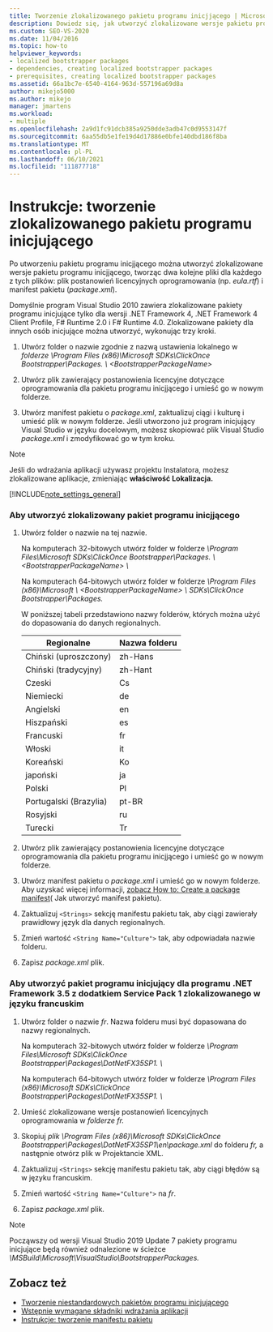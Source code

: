 ```yaml
---
title: Tworzenie zlokalizowanego pakietu programu inicjjącego | Microsoft Docs
description: Dowiedz się, jak utworzyć zlokalizowane wersje pakietu programu inicjjącego w clickOnce, tworząc dwa kolejne pliki dla każdego ustawienia lokalnego.
ms.custom: SEO-VS-2020
ms.date: 11/04/2016
ms.topic: how-to
helpviewer_keywords:
- localized bootstrapper packages
- dependencies, creating localized bootstrapper packages
- prerequisites, creating localized bootstrapper packages
ms.assetid: 66a1bc7e-6540-4164-963d-557196a69d8a
author: mikejo5000
ms.author: mikejo
manager: jmartens
ms.workload:
- multiple
ms.openlocfilehash: 2a9d1fc91dcb385a9250dde3adb47c0d9553147f
ms.sourcegitcommit: 6aa55db5e1fe19d4d17886e0bfe140dbd186f8ba
ms.translationtype: MT
ms.contentlocale: pl-PL
ms.lasthandoff: 06/10/2021
ms.locfileid: "111877718"
---
```

# <a name="how-to-create-a-localized-bootstrapper-package"></a>Instrukcje: tworzenie zlokalizowanego pakietu programu inicjującego
Po utworzeniu pakietu programu inicjjącego można utworzyć zlokalizowane wersje pakietu programu inicjjącego, tworząc dwa kolejne pliki dla każdego z tych plików: plik postanowień licencyjnych oprogramowania (np. *eula.rtf*) i manifest pakietu (*package.xml*).

 Domyślnie program Visual Studio 2010 zawiera zlokalizowane pakiety programu inicjujące tylko dla wersji .NET Framework 4, .NET Framework 4 Client Profile, F# Runtime 2.0 i F# Runtime 4.0. Zlokalizowane pakiety dla innych osób inicjujące można utworzyć, wykonując trzy kroki.

1. Utwórz folder o nazwie zgodnie z nazwą ustawienia lokalnego w *folderze \Program Files (x86)\Microsoft SDKs\ClickOnce Bootstrapper\Packages. \\ \<BootstrapperPackageName>*

2. Utwórz plik zawierający postanowienia licencyjne dotyczące oprogramowania dla pakietu programu inicjjącego i umieść go w nowym folderze.

3. Utwórz manifest pakietu o *package.xml*, zaktualizuj ciągi i kulturę i umieść plik w nowym folderze. Jeśli utworzono już program inicjujący Visual Studio w języku docelowym, możesz skopiować plik Visual Studio *package.xml* i zmodyfikować go w tym kroku.

> [!NOTE]
> Jeśli do wdrażania aplikacji używasz projektu Instalatora, możesz zlokalizowane aplikacje, zmieniając **właściwość Lokalizacja.**

 [!INCLUDE[note_settings_general](../data-tools/includes/note_settings_general_md.md)]

### <a name="to-create-a-localized-bootstrapper-package"></a>Aby utworzyć zlokalizowany pakiet programu inicjjącego

1. Utwórz folder o nazwie na tej nazwie.

     Na komputerach 32-bitowych utwórz folder w folderze *\Program Files\Microsoft SDKs\ClickOnce Bootstrapper\Packages. \\ \<BootstrapperPackageName> \\*

     Na komputerach 64-bitowych utwórz folder w folderze *\Program Files (x86)\Microsoft \\ \<BootstrapperPackageName> \\ SDKs\ClickOnce Bootstrapper\Packages.*

     W poniższej tabeli przedstawiono nazwy folderów, których można użyć do dopasowania do danych regionalnych.

    |Regionalne|Nazwa folderu|
    |------------|-----------------|
    |Chiński (uproszczony)|zh-Hans|
    |Chiński (tradycyjny)|zh-Hant|
    |Czeski|Cs|
    |Niemiecki|de|
    |Angielski|en|
    |Hiszpański|es|
    |Francuski|fr|
    |Włoski|it|
    |Koreański|Ko|
    |japoński|ja|
    |Polski|Pl|
    |Portugalski (Brazylia)|pt-BR|
    |Rosyjski|ru|
    |Turecki|Tr|

2. Utwórz plik zawierający postanowienia licencyjne dotyczące oprogramowania dla pakietu programu inicjjącego i umieść go w nowym folderze.

3. Utwórz manifest pakietu o *package.xml* i umieść go w nowym folderze. Aby uzyskać więcej informacji, [zobacz How to: Create a package manifest](../deployment/how-to-create-a-package-manifest.md)( Jak utworzyć manifest pakietu).

4. Zaktualizuj `<Strings>` sekcję manifestu pakietu tak, aby ciągi zawierały prawidłowy język dla danych regionalnych.

5. Zmień wartość `<String Name="Culture">` tak, aby odpowiadała nazwie folderu.

6. Zapisz *package.xml* plik.

### <a name="to-create-a-bootstrapper-package-for-net-framework-35-service-pack-1-localized-in-french"></a>Aby utworzyć pakiet programu inicjujący dla programu .NET Framework 3.5 z dodatkiem Service Pack 1 zlokalizowanego w języku francuskim

1. Utwórz folder o nazwie *fr*. Nazwa folderu musi być dopasowana do nazwy regionalnych.

     Na komputerach 32-bitowych utwórz folder w folderze *\Program Files\Microsoft SDKs\ClickOnce Bootstrapper\Packages\DotNetFX35SP1. \\*

     Na komputerach 64-bitowych utwórz folder w folderze *\Program Files (x86)\Microsoft SDKs\ClickOnce Bootstrapper\Packages\DotNetFX35SP1. \\*

2. Umieść zlokalizowane wersje postanowień licencyjnych oprogramowania w *folderze fr.*

3. Skopiuj *plik \Program Files (x86)\Microsoft SDKs\ClickOnce Bootstrapper\Packages\DotNetFX35SP1\en\package.xml* do folderu *fr,* a następnie otwórz plik w Projektancie XML.

4. Zaktualizuj `<Strings>` sekcję manifestu pakietu tak, aby ciągi błędów są w języku francuskim.

5. Zmień wartość `<String Name="Culture">` na *fr*.

6. Zapisz *package.xml* plik.

>[!NOTE]
> Począwszy od wersji Visual Studio 2019 Update 7 pakiety programu inicjujące będą również odnalezione w ścieżce *<VS Install Path> \MSBuild\Microsoft\VisualStudio\BootstrapperPackages.*

## <a name="see-also"></a>Zobacz też
- [Tworzenie niestandardowych pakietów programu inicjującego](../deployment/creating-bootstrapper-packages.md)
- [Wstępnie wymagane składniki wdrażania aplikacji](../deployment/application-deployment-prerequisites.md)
- [Instrukcje: tworzenie manifestu pakietu](../deployment/how-to-create-a-package-manifest.md)
